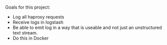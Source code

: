 Goals for this project:

- Log all haproxy requests
- Receive logs in logstash
- Be able to emit log in a way that is useable and not just an unstructured text stream.
- Do this in Docker
